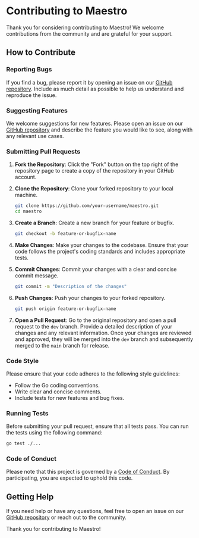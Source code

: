 # Contributing to Maestro

Thank you for considering contributing to Maestro! We welcome contributions from the community and are grateful for your support.

## How to Contribute

### Reporting Bugs

If you find a bug, please report it by opening an issue on our [GitHub repository](https://github.com/maestro-go/maestro/issues). Include as much detail as possible to help us understand and reproduce the issue.

### Suggesting Features

We welcome suggestions for new features. Please open an issue on our [GitHub repository](https://github.com/maestro-go/maestro/issues) and describe the feature you would like to see, along with any relevant use cases.

### Submitting Pull Requests

1. **Fork the Repository**: Click the "Fork" button on the top right of the repository page to create a copy of the repository in your GitHub account.

2. **Clone the Repository**: Clone your forked repository to your local machine.
    ```bash
    git clone https://github.com/your-username/maestro.git
    cd maestro
    ```

3. **Create a Branch**: Create a new branch for your feature or bugfix.
    ```bash
    git checkout -b feature-or-bugfix-name
    ```

4. **Make Changes**: Make your changes to the codebase. Ensure that your code follows the project's coding standards and includes appropriate tests.

5. **Commit Changes**: Commit your changes with a clear and concise commit message.
    ```bash
    git commit -m "Description of the changes"
    ```

6. **Push Changes**: Push your changes to your forked repository.
    ```bash
    git push origin feature-or-bugfix-name
    ```

7. **Open a Pull Request**: Go to the original repository and open a pull request to the `dev` branch. Provide a detailed description of your changes and any relevant information. Once your changes are reviewed and approved, they will be merged into the `dev` branch and subsequently merged to the `main` branch for release.

### Code Style

Please ensure that your code adheres to the following style guidelines:
- Follow the Go coding conventions.
- Write clear and concise comments.
- Include tests for new features and bug fixes.

### Running Tests

Before submitting your pull request, ensure that all tests pass. You can run the tests using the following command:
```bash
go test ./...
```

### Code of Conduct

Please note that this project is governed by a [Code of Conduct](./CODE_OF_CONDUCT.md). By participating, you are expected to uphold this code.

## Getting Help

If you need help or have any questions, feel free to open an issue on our [GitHub repository](https://github.com/maestro-go/maestro/issues) or reach out to the community.

Thank you for contributing to Maestro!
